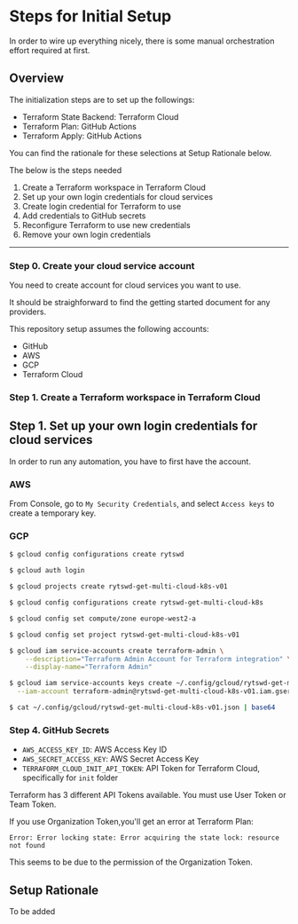 # Steps for Initial Setup

In order to wire up everything nicely, there is some manual orchestration effort required at first.

## Overview

The initialization steps are to set up the followings:

- Terraform State Backend: Terraform Cloud
- Terraform Plan: GitHub Actions
- Terraform Apply: GitHub Actions

You can find the rationale for these selections at Setup Rationale below.

The below is the steps needed

1. Create a Terraform workspace in Terraform Cloud
1. Set up your own login credentials for cloud services
1. Create login credential for Terraform to use
1. Add credentials to GitHub secrets
1. Reconfigure Terraform to use new credentials
1. Remove your own login credentials

---

### Step 0. Create your cloud service account

You need to create account for cloud services you want to use.

It should be straighforward to find the getting started document for any providers.

This repository setup assumes the following accounts:

- GitHub
- AWS
- GCP
- Terraform Cloud

### Step 1. Create a Terraform workspace in Terraform Cloud

## Step 1. Set up your own login credentials for cloud services

In order to run any automation, you have to first have the account.

### AWS

From Console, go to `My Security Credentials`, and select `Access keys` to create a temporary key.

### GCP

```bash
$ gcloud config configurations create rytswd
```

```bash
$ gcloud auth login
```

```bash
$ gcloud projects create rytswd-get-multi-cloud-k8s-v01
```

```bash
$ gcloud config configurations create rytswd-get-multi-cloud-k8s
```

```bash
$ gcloud config set compute/zone europe-west2-a
```

```bash
$ gcloud config set project rytswd-get-multi-cloud-k8s-v01
```

```bash
$ gcloud iam service-accounts create terraform-admin \
    --description="Terraform Admin Account for Terraform integration" \
    --display-name="Terraform Admin"
```

```bash
$ gcloud iam service-accounts keys create ~/.config/gcloud/rytswd-get-multi-cloud-k8s-v01.json \
  --iam-account terraform-admin@rytswd-get-multi-cloud-k8s-v01.iam.gserviceaccount.com
```

```bash
$ cat ~/.config/gcloud/rytswd-get-multi-cloud-k8s-v01.json | base64
```

### Step 4. GitHub Secrets

- `AWS_ACCESS_KEY_ID`: AWS Access Key ID
- `AWS_SECRET_ACCESS_KEY`: AWS Secret Access Key
- `TERRAFORM_CLOUD_INIT_API_TOKEN`: API Token for Terraform Cloud, specifically for `init` folder

Terraform has 3 different API Tokens available. You must use User Token or Team Token.

If you use Organization Token,you'll get an error at Terraform Plan:

```
Error: Error locking state: Error acquiring the state lock: resource not found
```

This seems to be due to the permission of the Organization Token.

## Setup Rationale

To be added
